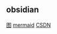 ## obsidian
[图](https://help.obsidian.md/How+to/Format+your+notes)
[mermaid](https://mermaid.js.org/intro/n00b-gettingStarted.html)
[CSDN](https://blog.csdn.net/fenghuizhidao/article/details/79440583)
